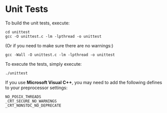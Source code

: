 # Unit Tests

To build the unit tests, execute:

    cd unittest
    gcc -O unittest.c -lm -lpthread -o unittest

(Or if you need to make sure there are no warnings:)

    gcc -Wall -O unittest.c -lm -lpthread -o unittest

To execute the tests, simply execute:

    ./unittest

If you use **Microsoft Visual C++**, you may need to add the following defines to your preprocessor
settings:

    NO_POSIX_THREADS
    _CRT_SECURE_NO_WARNINGS
    _CRT_NONSTDC_NO_DEPRECATE


